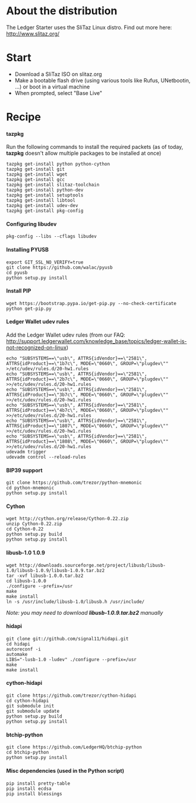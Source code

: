 # About the distribution
The Ledger Starter uses the SliTaz Linux distro. Find out more here:
http://www.slitaz.org/

# Start
 - Download a SliTaz ISO on slitaz.org
 - Make a bootable flash drive (using various tools like Rufus, UNetbootin, ...) or boot in a virtual machine
 - When prompted, select "Base Live"

# Recipe

#### tazpkg
Run the following commands to install the required packets (as of today, **tazpkg** doesn't allow multiple packages to be installed at once)
```
tazpkg get-install python python-cython
tazpkg get-install git
tazpkg get-install wget
tazpkg get-install gcc
tazpkg get-install slitaz-toolchain
tazpkg get-install python-dev
tazpkg get-install setuptools
tazpkg get-install libtool
tazpkg get-install udev-dev
tazpkg get-install pkg-config
```

#### Configuring libudev
```
pkg-config --libs --cflags libudev
```

#### Installing PYUSB
```
export GIT_SSL_NO_VERIFY=true
git clone https://github.com/walac/pyusb
cd pyusb
python setup.py install
```

#### Install PIP
```
wget https://bootstrap.pypa.io/get-pip.py --no-check-certificate
python get-pip.py
```

#### Ledger Wallet udev rules
Add the Ledger Wallet udev rules (from our FAQ: http://support.ledgerwallet.com/knowledge_base/topics/ledger-wallet-is-not-recognized-on-linux)
```
echo "SUBSYSTEMS==\"usb\", ATTRS{idVendor}==\"2581\", ATTRS{idProduct}==\"1b7c\", MODE=\"0660\", GROUP=\"plugdev\"" >/etc/udev/rules.d/20-hw1.rules
echo "SUBSYSTEMS==\"usb\", ATTRS{idVendor}==\"2581\", ATTRS{idProduct}==\"2b7c\", MODE=\"0660\", GROUP=\"plugdev\"" >>/etc/udev/rules.d/20-hw1.rules
echo "SUBSYSTEMS==\"usb\", ATTRS{idVendor}==\"2581\", ATTRS{idProduct}==\"3b7c\", MODE=\"0660\", GROUP=\"plugdev\"" >>/etc/udev/rules.d/20-hw1.rules
echo "SUBSYSTEMS==\"usb\", ATTRS{idVendor}==\"2581\", ATTRS{idProduct}==\"4b7c\", MODE=\"0660\", GROUP=\"plugdev\"" >>/etc/udev/rules.d/20-hw1.rules
echo "SUBSYSTEMS==\"usb\", ATTRS{idVendor}==\"2581\", ATTRS{idProduct}==\"1807\", MODE=\"0660\", GROUP=\"plugdev\"" >>/etc/udev/rules.d/20-hw1.rules
echo "SUBSYSTEMS==\"usb\", ATTRS{idVendor}==\"2581\", ATTRS{idProduct}==\"1808\", MODE=\"0660\", GROUP=\"plugdev\"" >>/etc/udev/rules.d/20-hw1.rules
udevadm trigger
udevadm control --reload-rules
```

#### BIP39 support
```
git clone https://github.com/trezor/python-mnemonic
cd python-mnemonic
python setup.py install
```

#### Cython
```
wget http://cython.org/release/Cython-0.22.zip
unzip Cython-0.22.zip
cd Cython-0.22
python setup.py build
python setup.py install
```

#### libusb-1.0 1.0.9
```
wget http://downloads.sourceforge.net/project/libusb/libusb-1.0/libusb-1.0.9/libusb-1.0.9.tar.bz2
tar -xvf libusb-1.0.0.tar.bz2
cd libusb-1.0.0 
./configure --prefix=/usr
make
make install
ln -s /usr/include/libusb-1.0/libusb.h /usr/include/
```
*Note:  you may need to download **libusb-1.0.9.tar.bz2** manually*

#### hidapi
```
git clone git://github.com/signal11/hidapi.git
cd hidapi
autoreconf -i
automake
LIBS="-lusb-1.0 -ludev" ./configure --prefix=/usr
make
make install
```

#### cython-hidapi
```
git clone https://github.com/trezor/cython-hidapi
cd cython-hidapi
git submodule init
git submodule update
python setup.py build
python setup.py install
```

#### btchip-python
```
git clone https://github.com/LedgerHQ/btchip-python
cd btchip-python
python setup.py install
```

#### Misc dependencies (used in the Python script)
```
pip install pretty-table
pip install ecdsa
pip install blessings
```